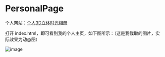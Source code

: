 # PersonalPage
个人网站：[个人3D立体时光相册](http://rmk.smilemurphy.club/?_blank "个人3D立体时光相册")  

打开 index.html，即可看到我的个人主页，如下图所示：（这是我截取的图片，实际效果为动态图）

 ![image](https://github.com/TouchDreamRen/PersonalPage/raw/master/screenshots/screenshot.png)
